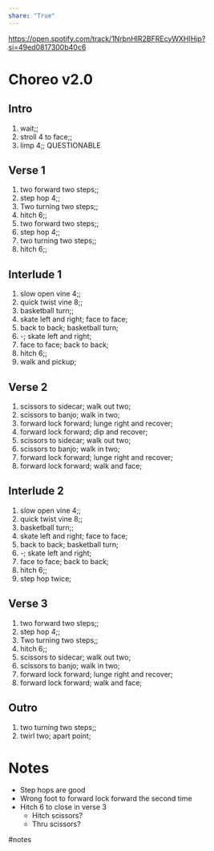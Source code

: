 ```yaml
---  
share: "True"  
---  
```

  
https://open.spotify.com/track/1NrbnHlR2BFREcyWXHIHip?si=49ed0817300b40c6  
# Choreo v2.0  
## Intro  
1. wait;;  
2. stroll 4 to face;;  
3. limp 4;; QUESTIONABLE  
## Verse 1  
1. two forward two steps;;  
2. step hop 4;;  
3. Two turning two steps;;  
4. hitch 6;;  
5. two forward two steps;;  
6. step hop 4;;  
7. two turning two steps;;   
8. hitch 6;;  
## Interlude 1  
1. slow open vine 4;;  
2. quick twist vine 8;;  
3. basketball turn;;  
4. skate left and right; face to face;  
5. back to back; basketball turn;  
6. -; skate left and right;  
7. face to face; back to back;  
8. hitch 6;;  
9. walk and pickup;  
## Verse 2  
1. scissors to sidecar; walk out two;  
2. scissors to banjo; walk in two;  
3. forward lock forward; lunge right and recover;  
4. forward lock forward; dip and recover;  
5. scissors to sidecar; walk out two;  
6. scissors to banjo; walk in two;  
7. forward lock forward; lunge right and recover;  
8. forward lock forward; walk and face;  
## Interlude 2  
1. slow open vine 4;;  
2. quick twist vine 8;;  
3. basketball turn;;  
4. skate left and right; face to face;  
5. back to back; basketball turn;  
6. -; skate left and right;  
7. face to face; back to back;  
8. hitch 6;;  
9. step hop twice;  
## Verse 3  
1. two forward two steps;;  
2. step hop 4;;  
3. Two turning two steps;;  
4. hitch 6;;  
5. scissors to sidecar; walk out two;  
6. scissors to banjo; walk in two;  
7. forward lock forward; lunge right and recover;  
8. forward lock forward; walk and face;  
## Outro  
1. two turning two steps;;  
2. twirl two; apart point;  
  
# Notes  
- Step hops are good  
- Wrong foot to forward lock forward the second time  
- Hitch 6 to close in verse 3  
	- Hitch scissors?   
	- Thru scissors?   
  
#notes   
